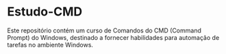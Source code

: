 # Estudo-CMD
Este repositório contém um curso de Comandos do CMD (Command Prompt) do Windows, destinado a fornecer habilidades para automação de tarefas no ambiente Windows.
